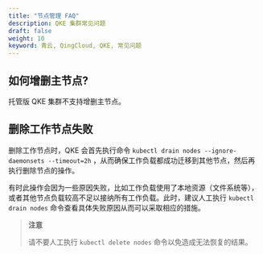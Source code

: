 ```yaml
---
title: "节点管理 FAQ"
description: QKE 集群常见问题
draft: false
weight: 10
keyword: 青云, QingCloud, QKE, 常见问题 
---
```


## 如何增删主节点?

托管版 QKE 集群不支持增删主节点。

## 删除工作节点失败

删除工作节点时，QKE 会首先执行命令 `kubectl drain nodes --ignore-daemonsets --timeout=2h` ，从而确保工作负载都成功迁移到其他节点，然后再执行删除节点的操作。

有时此操作会因为一些原因失败，比如工作负载使用了本地资源（文件系统等），或者其他节点负载较高不足以接纳所有工作负载。此时，建议人工执行 `kubectl drain nodes` 命令查看具体失败原因从而可以采取相应的措施。

> **注意**
>
> 请不要人工执行 `kubectl delete nodes` 命令以免造成无法恢复的结果。

